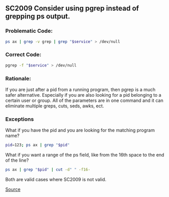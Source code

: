 ## SC2009 Consider using pgrep instead of grepping ps output.

### Problematic Code:

```sh
ps ax | grep -v grep | grep "$service" > /dev/null
```

### Correct Code:

```sh
pgrep -f "$service" > /dev/null
```

### Rationale:

If you are just after a pid from a running program, then pgrep is a much safer alternative. Especially if you are also looking for a pid belonging to a certain user or group. All of the parameters are in one command and it can eliminate multiple greps, cuts, seds, awks, ect.

### Exceptions

What if you have the pid and you are looking for the matching program name?

```sh
pid=123; ps ax | grep "$pid"
```

What if you want a range of the ps field, like from the 16th space to the end of the line?

```sh
ps ax | grep "$pid" | cut -d" " -f16-
```

Both are valid cases where SC2009 is not valid.


[Source](https://github.com/koalaman/shellcheck/wiki/SC2009)

